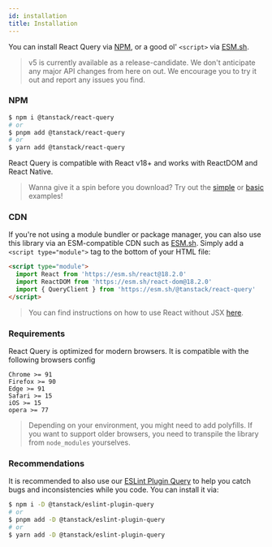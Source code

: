 ```yaml
---
id: installation
title: Installation
---
```


You can install React Query via [NPM](https://npmjs.com/),
or a good ol' `<script>` via
[ESM.sh](https://esm.sh/).

> v5 is currently available as a release-candidate. We don't anticipate any major API changes from here on out. We encourage you to try it out and report any issues you find.

### NPM

```bash
$ npm i @tanstack/react-query
# or
$ pnpm add @tanstack/react-query
# or
$ yarn add @tanstack/react-query
```

React Query is compatible with React v18+ and works with ReactDOM and React Native.

> Wanna give it a spin before you download? Try out the [simple](../examples/react/simple) or [basic](../examples/react/basic) examples!

### CDN

If you're not using a module bundler or package manager, you can also use this library via an ESM-compatible CDN such as [ESM.sh](https://esm.sh/). Simply add a `<script type="module">` tag to the bottom of your HTML file:

```html
<script type="module">
  import React from 'https://esm.sh/react@18.2.0'
  import ReactDOM from 'https://esm.sh/react-dom@18.2.0'
  import { QueryClient } from 'https://esm.sh/@tanstack/react-query'
</script>
```

> You can find instructions on how to use React without JSX [here](https://react.dev/reference/react/createElement#creating-an-element-without-jsx).

### Requirements

React Query is optimized for modern browsers. It is compatible with the following browsers config

```
Chrome >= 91
Firefox >= 90
Edge >= 91
Safari >= 15
iOS >= 15
opera >= 77
```

> Depending on your environment, you might need to add polyfills. If you want to support older browsers, you need to transpile the library from `node_modules` yourselves.

### Recommendations

It is recommended to also use our [ESLint Plugin Query](./eslint/eslint-plugin-query) to help you catch bugs and inconsistencies while you code. You can install it via:

```bash
$ npm i -D @tanstack/eslint-plugin-query
# or
$ pnpm add -D @tanstack/eslint-plugin-query
# or
$ yarn add -D @tanstack/eslint-plugin-query
```
